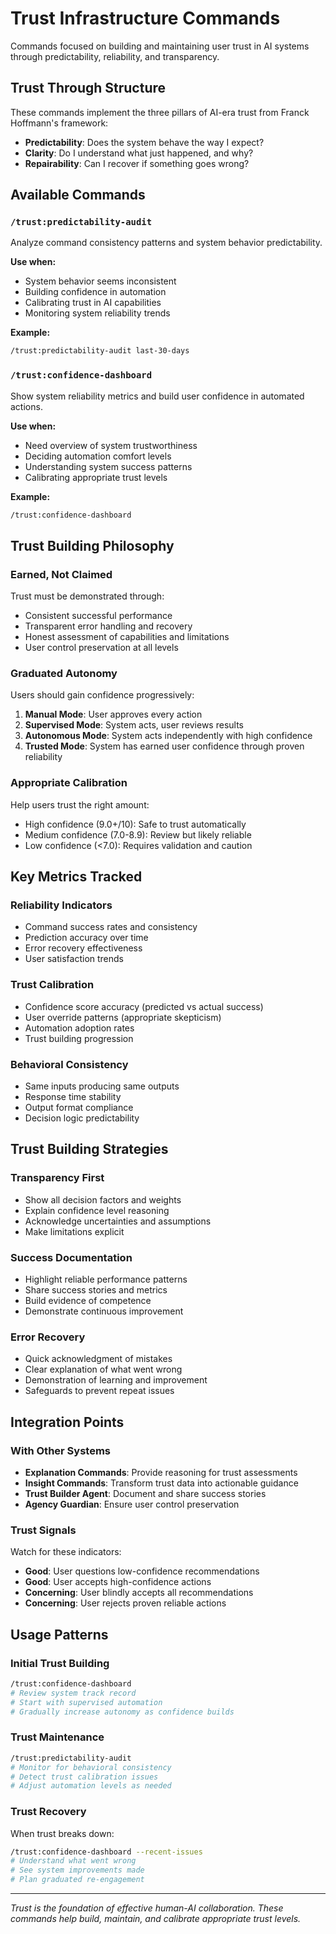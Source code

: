 # Trust Infrastructure Commands

Commands focused on building and maintaining user trust in AI systems through predictability, reliability, and transparency.

## Trust Through Structure

These commands implement the three pillars of AI-era trust from Franck Hoffmann's framework:
- **Predictability**: Does the system behave the way I expect?
- **Clarity**: Do I understand what just happened, and why?
- **Repairability**: Can I recover if something goes wrong?

## Available Commands

### `/trust:predictability-audit`
Analyze command consistency patterns and system behavior predictability.

**Use when:**
- System behavior seems inconsistent
- Building confidence in automation
- Calibrating trust in AI capabilities
- Monitoring system reliability trends

**Example:**
```bash
/trust:predictability-audit last-30-days
```

### `/trust:confidence-dashboard`
Show system reliability metrics and build user confidence in automated actions.

**Use when:**
- Need overview of system trustworthiness
- Deciding automation comfort levels
- Understanding system success patterns
- Calibrating appropriate trust levels

**Example:**
```bash
/trust:confidence-dashboard
```

## Trust Building Philosophy

### Earned, Not Claimed
Trust must be demonstrated through:
- Consistent successful performance
- Transparent error handling and recovery
- Honest assessment of capabilities and limitations
- User control preservation at all levels

### Graduated Autonomy
Users should gain confidence progressively:
1. **Manual Mode**: User approves every action
2. **Supervised Mode**: System acts, user reviews results
3. **Autonomous Mode**: System acts independently with high confidence
4. **Trusted Mode**: System has earned user confidence through proven reliability

### Appropriate Calibration
Help users trust the right amount:
- High confidence (9.0+/10): Safe to trust automatically
- Medium confidence (7.0-8.9): Review but likely reliable
- Low confidence (<7.0): Requires validation and caution

## Key Metrics Tracked

### Reliability Indicators
- Command success rates and consistency
- Prediction accuracy over time
- Error recovery effectiveness
- User satisfaction trends

### Trust Calibration
- Confidence score accuracy (predicted vs actual success)
- User override patterns (appropriate skepticism)
- Automation adoption rates
- Trust building progression

### Behavioral Consistency
- Same inputs producing same outputs
- Response time stability
- Output format compliance
- Decision logic predictability

## Trust Building Strategies

### Transparency First
- Show all decision factors and weights
- Explain confidence level reasoning
- Acknowledge uncertainties and assumptions
- Make limitations explicit

### Success Documentation
- Highlight reliable performance patterns
- Share success stories and metrics
- Build evidence of competence
- Demonstrate continuous improvement

### Error Recovery
- Quick acknowledgment of mistakes
- Clear explanation of what went wrong
- Demonstration of learning and improvement
- Safeguards to prevent repeat issues

## Integration Points

### With Other Systems
- **Explanation Commands**: Provide reasoning for trust assessments
- **Insight Commands**: Transform trust data into actionable guidance
- **Trust Builder Agent**: Document and share success stories
- **Agency Guardian**: Ensure user control preservation

### Trust Signals
Watch for these indicators:
- **Good**: User questions low-confidence recommendations
- **Good**: User accepts high-confidence actions
- **Concerning**: User blindly accepts all recommendations
- **Concerning**: User rejects proven reliable actions

## Usage Patterns

### Initial Trust Building
```bash
/trust:confidence-dashboard
# Review system track record
# Start with supervised automation
# Gradually increase autonomy as confidence builds
```

### Trust Maintenance
```bash
/trust:predictability-audit
# Monitor for behavioral consistency
# Detect trust calibration issues
# Adjust automation levels as needed
```

### Trust Recovery
When trust breaks down:
```bash
/trust:confidence-dashboard --recent-issues
# Understand what went wrong
# See system improvements made
# Plan graduated re-engagement
```

---

*Trust is the foundation of effective human-AI collaboration. These commands help build, maintain, and calibrate appropriate trust levels.*
